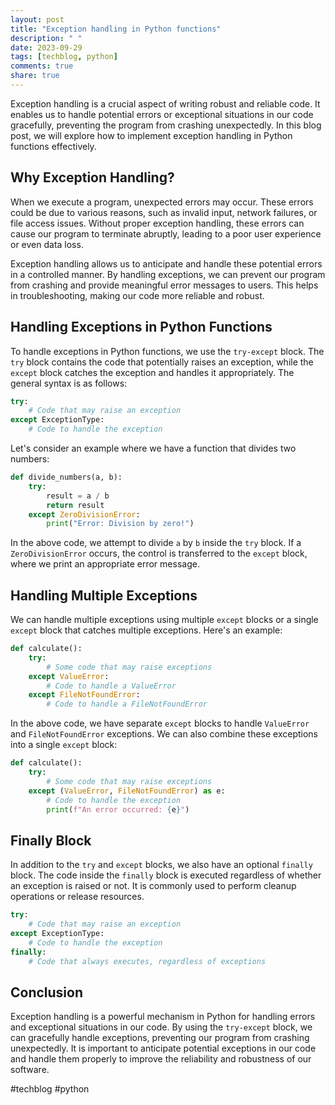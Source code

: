 ```yaml
---
layout: post
title: "Exception handling in Python functions"
description: " "
date: 2023-09-29
tags: [techblog, python]
comments: true
share: true
---
```


Exception handling is a crucial aspect of writing robust and reliable code. It enables us to handle potential errors or exceptional situations in our code gracefully, preventing the program from crashing unexpectedly. In this blog post, we will explore how to implement exception handling in Python functions effectively.

## Why Exception Handling?

When we execute a program, unexpected errors may occur. These errors could be due to various reasons, such as invalid input, network failures, or file access issues. Without proper exception handling, these errors can cause our program to terminate abruptly, leading to a poor user experience or even data loss.

Exception handling allows us to anticipate and handle these potential errors in a controlled manner. By handling exceptions, we can prevent our program from crashing and provide meaningful error messages to users. This helps in troubleshooting, making our code more reliable and robust.

## Handling Exceptions in Python Functions

To handle exceptions in Python functions, we use the `try-except` block. The `try` block contains the code that potentially raises an exception, while the `except` block catches the exception and handles it appropriately. The general syntax is as follows:

```python
try:
    # Code that may raise an exception
except ExceptionType:
    # Code to handle the exception
```

Let's consider an example where we have a function that divides two numbers:

```python
def divide_numbers(a, b):
    try:
        result = a / b
        return result
    except ZeroDivisionError:
        print("Error: Division by zero!")
```

In the above code, we attempt to divide `a` by `b` inside the `try` block. If a `ZeroDivisionError` occurs, the control is transferred to the `except` block, where we print an appropriate error message.

## Handling Multiple Exceptions

We can handle multiple exceptions using multiple `except` blocks or a single `except` block that catches multiple exceptions. Here's an example:

```python
def calculate():
    try:
        # Some code that may raise exceptions
    except ValueError:
        # Code to handle a ValueError
    except FileNotFoundError:
        # Code to handle a FileNotFoundError
```

In the above code, we have separate `except` blocks to handle `ValueError` and `FileNotFoundError` exceptions. We can also combine these exceptions into a single `except` block:

```python
def calculate():
    try:
        # Some code that may raise exceptions
    except (ValueError, FileNotFoundError) as e:
        # Code to handle the exception
        print(f"An error occurred: {e}")
```

## Finally Block

In addition to the `try` and `except` blocks, we also have an optional `finally` block. The code inside the `finally` block is executed regardless of whether an exception is raised or not. It is commonly used to perform cleanup operations or release resources.

```python
try:
    # Code that may raise an exception
except ExceptionType:
    # Code to handle the exception
finally:
    # Code that always executes, regardless of exceptions
```

## Conclusion

Exception handling is a powerful mechanism in Python for handling errors and exceptional situations in our code. By using the `try-except` block, we can gracefully handle exceptions, preventing our program from crashing unexpectedly. It is important to anticipate potential exceptions in our code and handle them properly to improve the reliability and robustness of our software.

#techblog #python